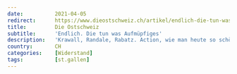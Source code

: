 ```yaml
---
date:          2021-04-05
redirect:      https://www.dieostschweiz.ch/artikel/endlich-die-tun-was-aufmuepfiges-mmaqLNm
title:         Die Ostschweiz
subtitle:      'Endlich. Die tun was Aufmüpfiges'
description:   'Krawall, Randale, Rabatz. Action, wie man heute so schön sagt. Polizei auf der Strasse, St. Gallen im Ausnahmezustand, 500 Wegweisungen. Haben die Jungen nichts Besseres zu tun?'
country:       CH
categories:    [Widerstand]
tags:          [st.gallen]
---
```

